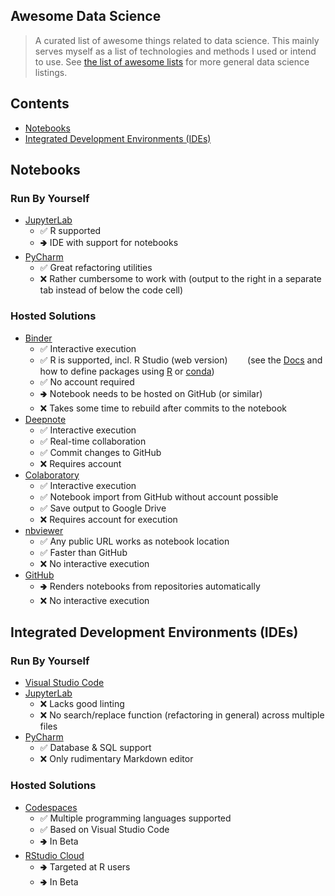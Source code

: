 ##  Awesome Data Science

> A curated list of awesome things related to data science.
> This mainly serves myself as a list of technologies and methods I used or intend to use.
> See [the list of awesome lists](https://github.com/sindresorhus/awesome) for more general data science listings.


## Contents
* [Notebooks](#notebooks)
* [Integrated Development Environments (IDEs)](#ides)


## Notebooks

### Run By Yourself
* [JupyterLab](https://jupyter.org)
  * ✅ R supported
  * 🢂 IDE with support for notebooks
* [PyCharm](https://www.jetbrains.com/help/pycharm/jupyter-notebook-support.html)
  * ✅ Great refactoring utilities
  * ❌ Rather cumbersome to work with (output to the right in a separate tab instead of below the code cell)

### Hosted Solutions
* [Binder](https://mybinder.org)
  * ✅ Interactive execution 
  * ✅ R is supported, incl. R Studio (web version)
    &nbsp;&nbsp;&nbsp;&nbsp;&nbsp;&nbsp;
    (see the [Docs](https://mybinder.readthedocs.io/en/latest/howto/languages.html#the-r-language) 
    and how to define packages using
    [R](https://github.com/binder-examples/r)
    or
    [conda](https://github.com/binder-examples/r-conda))
  * ✅ No account required
  * 🢂 Notebook needs to be hosted on GitHub (or similar)
  * ❌ Takes some time to rebuild after commits to the notebook
* [Deepnote](https://www.deepnote.com)
  * ✅ Interactive execution 
  * ✅ Real-time collaboration
  * ✅ Commit changes to GitHub
  * ❌ Requires account
* [Colaboratory](https://colab.research.google.com)
  * ✅ Interactive execution 
  * ✅ Notebook import from GitHub without account possible
  * ✅ Save output to Google Drive
  * ❌ Requires account for execution
* [nbviewer](https://nbviewer.jupyter.org)
  * ✅ Any public URL works as notebook location
  * ✅ Faster than GitHub
  * ❌ No interactive execution
* [GitHub](https://github.com)
  * 🢂 Renders notebooks from repositories automatically
  * ❌ No interactive execution


##  Integrated Development Environments (IDEs)

### Run By Yourself
* [Visual Studio Code](https://code.visualstudio.com)
* [JupyterLab](https://jupyter.org)
  * ❌ Lacks good linting
  * ❌ No search/replace function (refactoring in general) across multiple files
* [PyCharm](https://www.jetbrains.com/pycharm/)
  * ✅ Database & SQL support
  * ❌ Only rudimentary Markdown editor
 
### Hosted Solutions
* [Codespaces](https://github.com/features/codespaces/)
  * ✅ Multiple programming languages supported
  * ✅ Based on Visual Studio Code
  * 🢂 In Beta
* [RStudio Cloud](https://rstudio.cloud)
  * 🢂 Targeted at R users
  * 🢂 In Beta
